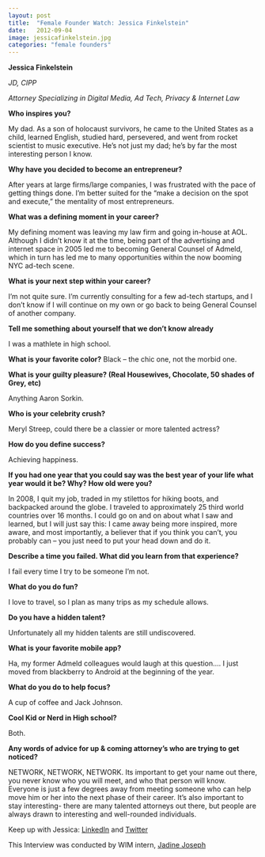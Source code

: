 ```yaml
---
layout: post
title:  "Female Founder Watch: Jessica Finkelstein"
date:   2012-09-04
image: jessicafinkelstein.jpg
categories: "female founders"
---
```


__Jessica Finkelstein__

_JD, CIPP_

_Attorney Specializing in Digital Media, Ad Tech, Privacy & Internet Law_  
 
__Who inspires you?__

My dad.  As a son of holocaust survivors, he came to the United States as a child, learned English, studied hard, persevered, and went from rocket scientist to music executive.  He’s not just my dad; he’s by far the most interesting person I know.
 
__Why have you decided to become an entrepreneur?__

After years at large firms/large companies, I was frustrated with the pace of getting things done. I’m better suited for the “make a decision on the spot and execute,” the mentality of most entrepreneurs.
 
__What was a defining moment in your career?__

My defining moment was leaving my law firm and going in-house at AOL.  Although I didn’t know it at the time, being part of the advertising and internet space in 2005 led me to becoming General Counsel of Admeld, which in turn has led me to many opportunities within the now booming NYC ad-tech scene.
 
__What is your next step within your career?__

I’m not quite sure.  I’m currently consulting for a few ad-tech startups, and I don’t know if I will continue on my own or go back to being General Counsel of another company.
 
__Tell me something about yourself that we don’t know already__

I was a mathlete in high school.
 
__What is your favorite color?__
Black – the chic one, not the morbid one.
 
__What is your guilty pleasure? (Real Housewives, Chocolate, 50 shades of Grey, etc)__

Anything Aaron Sorkin.
 
__Who is your celebrity crush?__

Meryl Streep, could there be a classier or more talented actress?
 
__How do you define success?__

Achieving happiness.
 
__If you had one year that you could say was the best year of your life what year would it be? Why? How old were you?__

In 2008, I quit my job, traded in my stilettos for hiking boots, and backpacked around the globe.  I traveled to approximately 25 third world countries over 16 months. I could go on and on about what I saw and learned, but I will just say this: I came away being more inspired, more aware, and most importantly, a believer that if you think you can’t, you probably can – you just need to put your head down and do it.
 
__Describe a time you failed. What did you learn from that experience?__

I fail every time I try to be someone I’m not.
 
__What do you do fun?__

I love to travel, so I plan as many trips as my schedule allows.
 
__Do you have a hidden talent?__

Unfortunately all my hidden talents are still undiscovered.
 
__What is your favorite mobile app?__

Ha, my former Admeld colleagues would laugh at this question…. I just moved from blackberry to Android at the beginning of the year.
 
__What do you do to help focus?__

A cup of coffee and Jack Johnson.
 
__Cool Kid or Nerd in High school?__

Both.
 
__Any words of advice for up & coming attorney’s who are trying to get noticed?__

NETWORK, NETWORK, NETWORK.  Its important to get your name out there, you never know who you will meet, and who that person will know.  Everyone is just a few degrees away from meeting someone who can help move him or her into the next phase of their career.  It’s also important to stay interesting- there are many talented attorneys out there, but people are always drawn to interesting and well-rounded individuals.
 
Keep up with Jessica: [LinkedIn][linkedin] and [Twitter][twitter]
 
This Interview was conducted by WIM intern, [Jadine Joseph][jadine]

[linkedin]: http://www.linkedin.com/in/jessicafinkelstein
[twitter]: https://twitter.com/jlfinkel
[jadine]: https://twitter.com/JadELITE


